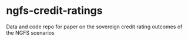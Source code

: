 # ngfs-credit-ratings
Data and code repo for paper on the sovereign credit rating outcomes of the NGFS scenarios

